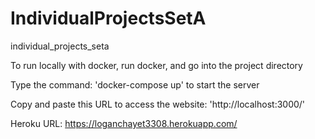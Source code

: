# IndividualProjectsSetA
 individual_projects_seta

 To run locally with docker, run docker, and go into the project directory

 Type the command: 'docker-compose up' to start the server

 Copy and paste this URL to access the website: 'http://localhost:3000/'

 Heroku URL: https://loganchayet3308.herokuapp.com/
